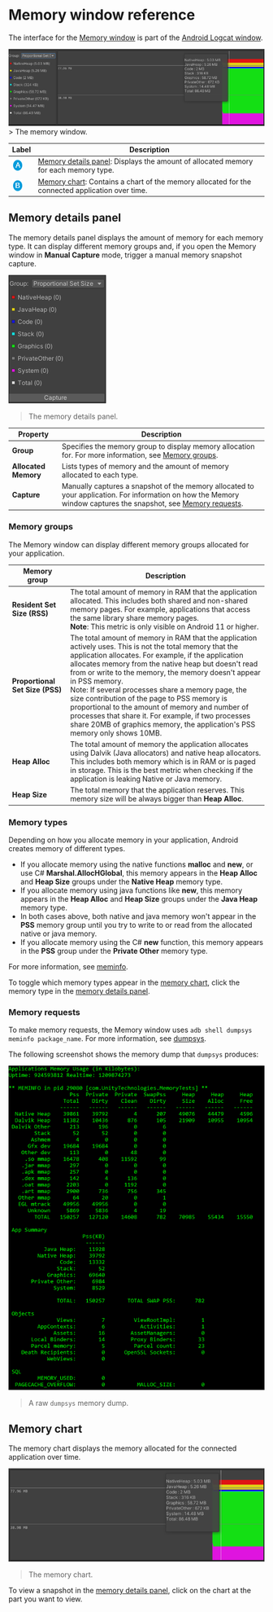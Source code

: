 # Memory window reference

The interface for the [Memory window](memory-window-reference.md) is part of the [Android Logcat window](android-logcat-window.md).

![](images/MemoryWindow.png)> The memory window.

| **Label**               | **Description**                                              |
| ----------------------- | ------------------------------------------------------------ |
| ![](images/label-a.png) | [Memory details panel](#memory-details-panel): Displays the amount of allocated memory for each memory type. |
| ![](images/label-b.png) | [Memory chart](#memory-chart): Contains a chart of the memory allocated for the connected application over time. |

## Memory details panel

The memory details panel displays the amount of memory for each memory type. It can display different memory groups and, if you open the Memory window in **Manual Capture** mode, trigger a manual memory snapshot capture.

![](images/memory-window-details-panel.png)
> The memory details panel.

| **Property**         | **Description**                                              |
| -------------------- | ------------------------------------------------------------ |
| **Group**            | Specifies the memory group to display memory allocation for. For more information, see [Memory groups](#memory-groups). |
| **Allocated Memory** | Lists types of memory and the amount of memory allocated to each type. |
| **Capture**          | Manually captures a snapshot of the memory allocated to your application. For information on how the Memory window captures the snapshot, see [Memory requests](#memory-requests). |

### Memory groups

The Memory window can display different memory groups allocated for your application.

| **Memory group**                | **Description**                                              |
| ------------------------------- | ------------------------------------------------------------ |
| **Resident Set Size (RSS)**     | The total amount of memory in RAM that the application allocated. This includes both shared and non-shared memory pages. For example, applications that access the same library share memory pages.<br/> **Note**: This metric is only visible on Android 11 or higher. |
| **Proportional Set Size (PSS)** | The total amount of memory in RAM that the application actively uses. This is not the total memory that the application allocates. For example, if the application allocates memory from the native heap but doesn't read from or write to the memory, the memory doesn't appear in PSS memory.<br/> Note: If several processes share a memory page, the size contribution of the page to PSS memory is proportional to the amount of memory and number of processes that share it. For example, if two processes share 20MB of graphics memory, the application's PSS memory only shows 10MB. |
| **Heap Alloc**                  | The total amount of memory the application allocates using Dalvik (Java allocators) and native heap allocators. This includes both memory which is in RAM or is paged in storage. This is the best metric when checking if the application is leaking Native or Java memory. |
| **Heap Size**                   | The total memory that the application reserves. This memory size will be always bigger than **Heap Alloc**. |

### Memory types

Depending on how you allocate memory in your application, Android creates memory of different types.

* If you allocate memory using the native functions **malloc** and **new**, or use C# **Marshal.AllocHGlobal**, this memory appears in the **Heap Alloc** and **Heap Size** groups under the **Native Heap** memory type.
* If you allocate memory using java functions like **new**, this memory appears in the **Heap Alloc** and **Heap Size** groups under the **Java Heap** memory type.
* In both cases above, both native and java memory won't appear in the **PSS** memory group until you try to write to or read from the allocated native or java memory.
* If you allocate memory using the C# **new** function, this memory appears in the **PSS** group under the **Private Other** memory type.

For more information, see [meminfo](https://developer.android.com/studio/command-line/dumpsys#meminfo).

To toggle which memory types appear in the [memory chart](#memory-chart), click the memory type in the [memory details panel](#memory-details-panel). 

### Memory requests

To make memory requests, the Memory window uses `adb shell dumpsys meminfo package_name`. For more information, see [dumpsys](https://developer.android.com/studio/command-line/dumpsys#meminfo).

The following screenshot shows the memory dump that `dumpsys` produces:

![](images/MemoryDump.png)
> A raw `dumpsys` memory dump.

## Memory chart

The memory chart displays the memory allocated for the connected application over time.

 ![](images/MemoryWindowChart.png)
> The memory chart.

To view a snapshot in the [memory details panel](#memory-details-panel), click on the chart at the part you want to view.
